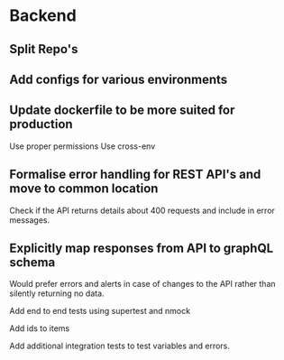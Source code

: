 # Backend 

## Split Repo's

## Add configs for various environments

## Update dockerfile to be more suited for production
Use proper permissions
Use cross-env

## Formalise error handling for REST API's and move to common location
Check if the API returns details about 400 requests and include in error messages.

## Explicitly map responses from API to graphQL schema
Would prefer errors and alerts in case of changes to the API rather than silently returning no data.

Add end to end tests using supertest and nmock



Add ids to items

Add additional integration tests to test variables and errors.
